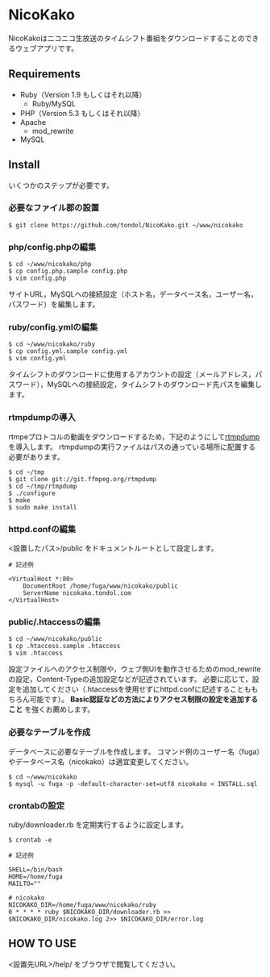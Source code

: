 NicoKako
====

NicoKakoはニコニコ生放送のタイムシフト番組をダウンロードすることのできるウェブアプリです。

Requirements
----

- Ruby（Version 1.9 もしくはそれ以降）
    - Ruby/MySQL
- PHP（Version 5.3 もしくはそれ以降）
- Apache
    - mod_rewrite
- MySQL

Install
----

いくつかのステップが必要です。

### 必要なファイル郡の設置

~~~~
$ git clone https://github.com/tondol/NicoKako.git ~/www/nicokako
~~~~

### php/config.phpの編集

~~~~
$ cd ~/www/nicokako/php
$ cp config.php.sample config.php
$ vim config.php
~~~~

サイトURL，MySQLへの接続設定（ホスト名，データベース名，ユーザー名，パスワード）を編集します。

### ruby/config.ymlの編集

~~~~
$ cd ~/www/nicokako/ruby
$ cp config.yml.sample config.yml
$ vim config.yml
~~~~

タイムシフトのダウンロードに使用するアカウントの設定（メールアドレス，パスワード），MySQLへの接続設定，タイムシフトのダウンロード先パスを編集します。

### rtmpdumpの導入

rtmpeプロトコルの動画をダウンロードするため，下記のようにして[rtmpdump](http://rtmpdump.mplayerhq.hu/)を導入します。
rtmpdumpの実行ファイルはパスの通っている場所に配置する必要があります。

~~~~
$ cd ~/tmp
$ git clone git://git.ffmpeg.org/rtmpdump
$ cd ~/tmp/rtmpdump
$ ./configure
$ make
$ sudo make install
~~~~

### httpd.confの編集

&lt;設置したパス&gt;/public をドキュメントルートとして設定します。

~~~~
# 記述例

<VirtualHost *:80>
    DocumentRoot /home/fuga/www/nicokako/public
    ServerName nicokako.tondol.com
</VirtualHost>
~~~~

### public/.htaccessの編集

~~~~
$ cd ~/www/nicokako/public
$ cp .htaccess.sample .htaccess
$ vim .htaccess
~~~~

設定ファイルへのアクセス制限や，ウェブ側UIを動作させるためのmod_rewriteの設定，Content-Typeの追加設定などが記述されています。
必要に応じて，設定を追加してください（.htaccessを使用せずにhttpd.confに記述することももちろん可能です）。
**Basic認証などの方法によりアクセス制限の設定を追加すること** を強くお薦めします。

### 必要なテーブルを作成

データベースに必要なテーブルを作成します。
コマンド例のユーザー名（fuga）やデータベース名（nicokako）は適宜変更してください。

~~~~
$ cd ~/www/nicokako
$ mysql -u fuga -p -default-character-set=utf8 nicokako < INSTALL.sql
~~~~

### crontabの設定

ruby/downloader.rb を定期実行するように設定します。

~~~~
$ crontab -e
~~~~

~~~~
# 記述例

SHELL=/bin/bash
HOME=/home/fuga
MAILTO=""

# nicokako
NICOKAKO_DIR=/home/fuga/www/nicokako/ruby
0 * * * * ruby $NICOKAKO_DIR/downloader.rb >> $NICOKAKO_DIR/nicokako.log 2>> $NICOKAKO_DIR/error.log
~~~~

HOW TO USE
----

&lt;設置先URL&gt;/help/ をブラウザで閲覧してください。
